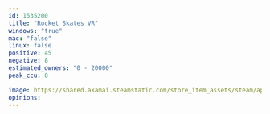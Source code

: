 ```yaml
---
id: 1535200
title: "Rocket Skates VR"
windows: "true"
mac: "false"
linux: false
positive: 45
negative: 8
estimated_owners: "0 - 20000"
peak_ccu: 0

image: https://shared.akamai.steamstatic.com/store_item_assets/steam/apps/1535200/header.jpg?t=1725288787
opinions:
---
```

